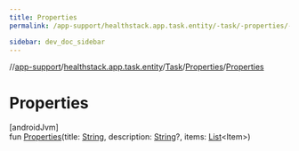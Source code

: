 ```yaml
---
title: Properties
permalink: /app-support/healthstack.app.task.entity/-task/-properties/-properties.html

sidebar: dev_doc_sidebar
---
```

//[app-support](../../../../index.html)/[healthstack.app.task.entity](../../index.html)/[Task](../index.html)/[Properties](index.html)/[Properties](-properties.html)



# Properties



[androidJvm]\
fun [Properties](-properties.html)(title: [String](https://kotlinlang.org/api/latest/jvm/stdlib/kotlin/-string/index.html), description: [String](https://kotlinlang.org/api/latest/jvm/stdlib/kotlin/-string/index.html)?, items: [List](https://kotlinlang.org/api/latest/jvm/stdlib/kotlin.collections/-list/index.html)&lt;Item&gt;)




